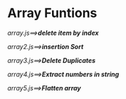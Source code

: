 <h1>Array Funtions</h1>
<p><em>array.js<em>==><b>delete item by index</b></p>
<p><em>array2.js<em>==><b>insertion Sort</b></p>
<p><em>array3.js<em>==><b>Delete Duplicates</b></p>
<p><em>array4.js<em>==><b>Extract numbers in string</b></p>
<p><em>array5.js<em>==><b>Flatten array</b></p>
